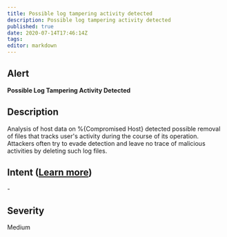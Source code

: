 ```yaml
---
title: Possible log tampering activity detected
description: Possible log tampering activity detected
published: true
date: 2020-07-14T17:46:14Z
tags:
editor: markdown
---
```


## Alert
**Possible Log Tampering Activity Detected**

## Description
Analysis of host data on %{Compromised Host} detected possible  removal of files that tracks user's activity during the course of its operation. Attackers often try to evade detection and leave no trace of malicious activities by deleting such log files.

## Intent ([Learn more](/public/security/alerts/intentions.md))
\-

## Severity
Medium




